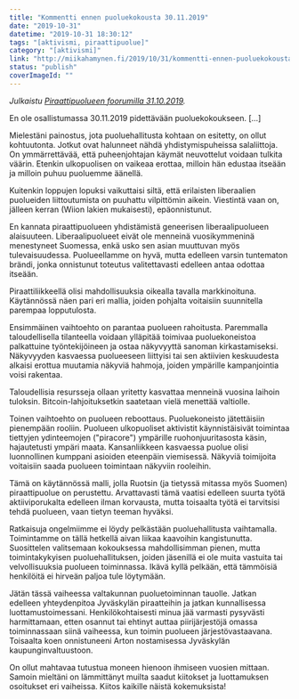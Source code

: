```yaml
---
title: "Kommentti ennen puoluekokousta 30.11.2019"
date: "2019-10-31"
datetime: "2019-10-31 18:30:12"
tags: "[aktivismi, piraattipuolue]"
category: "[aktivismi]"
link: "http://miikahamynen.fi/2019/10/31/kommentti-ennen-puoluekokousta-30-11-2019/"
status: "publish"
coverImageId: ""
---
```


_Julkaistu [Piraattipuolueen foorumilla 31.10.2019](https://foorumi.piraattipuolue.fi/viewtopic.php?p=2341#p2341)._

En ole osallistumassa 30.11.2019 pidettävään puoluekokoukseen. \[...\]

Mielestäni painostus, jota puoluehallitusta kohtaan on esitetty, on ollut kohtuutonta. Jotkut ovat halunneet nähdä yhdistymispuheissa salaliittoja. On ymmärrettävää, että puheenjohtajan käymät neuvottelut voidaan tulkita väärin. Etenkin ulkopuolisen on vaikeaa erottaa, milloin hän edustaa itseään ja milloin puhuu puoluemme äänellä.

Kuitenkin loppujen lopuksi vaikuttaisi siltä, että erilaisten liberaalien puolueiden liittoutumista on puuhattu vilpittömin aikein. Viestintä vaan on, jälleen kerran (Wiion lakien mukaisesti), epäonnistunut.

En kannata piraattipuolueen yhdistämistä geneerisen liberaalipuolueen alaisuuteen. Liberaalipuolueet eivät ole menneinä vuosikymmeninä menestyneet Suomessa, enkä usko sen asian muuttuvan myös tulevaisuudessa. Puolueellamme on hyvä, mutta edelleen varsin tuntematon brändi, jonka onnistunut toteutus valitettavasti edelleen antaa odottaa itseään.

Piraattiliikkeellä olisi mahdollisuuksia oikealla tavalla markkinoituna. Käytännössä näen pari eri mallia, joiden pohjalta voitaisiin suunnitella parempaa lopputulosta.

Ensimmäinen vaihtoehto on parantaa puolueen rahoitusta. Paremmalla taloudellisella tilanteella voidaan ylläpitää toimivaa puoluekoneistoa palkattuine työntekijöineen ja ostaa näkyvyyttä sanoman kirkastamiseksi. Näkyvyyden kasvaessa puolueeseen liittyisi tai sen aktiivien keskuudesta alkaisi erottua muutamia näkyviä hahmoja, joiden ympärille kampanjointia voisi rakentaa.

Taloudellisia resursseja ollaan yritetty kasvattaa menneinä vuosina laihoin tuloksin. Bitcoin-lahjoituksetkin saatetaan vielä menettää valtiolle.

Toinen vaihtoehto on puolueen reboottaus. Puoluekoneisto jätettäisiin pienempään rooliin. Puolueen ulkopuoliset aktivistit käynnistäisivät toimintaa tiettyjen ydinteemojen ("piracore") ympärille ruohonjuuritasosta käsin, hajautetusti ympäri maata. Kansanliikkeen kasvaessa puolue olisi luonnollinen kumppani asioiden eteenpäin viemisessä. Näkyviä toimijoita voitaisiin saada puolueen toimintaan näkyviin rooleihin.

Tämä on käytännössä malli, jolla Ruotsin (ja tietyssä mitassa myös Suomen) piraattipuolue on perustettu. Arvattavasti tämä vaatisi edelleen suurta työtä aktiiviporukalta edelleen ilman korvausta, mutta toisaalta työtä ei tarvitsisi tehdä puolueen, vaan tietyn teeman hyväksi.

Ratkaisuja ongelmiimme ei löydy pelkästään puoluehallitusta vaihtamalla. Toimintamme on tällä hetkellä aivan liikaa kaavoihin kangistunutta. Suosittelen valitsemaan kokouksessa mahdollisimman pienen, mutta toimintakykyisen puoluehallituksen, joiden jäsenillä ei ole muita vastuita tai velvollisuuksia puolueen toiminnassa. Ikävä kyllä pelkään, että tämmöisiä henkilöitä ei hirveän paljoa tule löytymään.

Jätän tässä vaiheessa valtakunnan puoluetoiminnan tauolle. Jatkan edelleen yhteydenpitoa Jyväskylän piraatteihin ja jatkan kunnallisessa luottamustoimessani. Henkilökohtaisesti minua jää varmasti pysyvästi harmittamaan, etten osannut tai ehtinyt auttaa piirijärjestöjä omassa toiminnassaan siinä vaiheessa, kun toimin puolueen järjestövastaavana. Toisaalta koen onnistuneeni Arton nostamisessa Jyväskylän kaupunginvaltuustoon.

On ollut mahtavaa tutustua moneen hienoon ihmiseen vuosien mittaan. Samoin mieltäni on lämmittänyt muilta saadut kiitokset ja luottamuksen osoitukset eri vaiheissa. Kiitos kaikille näistä kokemuksista!

